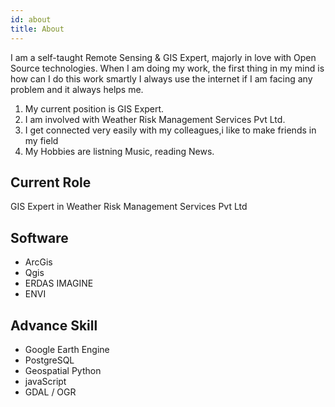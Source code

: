 ```yaml
---
id: about
title: About
---
```


I am a self-taught Remote Sensing & GIS Expert, majorly in love with Open Source technologies. When I am doing my work, the first thing in my mind is how can I do this work smartly I always use the internet if I am facing any problem and it always helps me. 

1. My current position is GIS Expert.
1. I am involved with Weather Risk Management Services Pvt Ltd.
1. I get connected very easily with my colleagues,i like to make friends in my field
1. My Hobbies are listning Music, reading News.

## Current Role

GIS Expert in Weather Risk Management Services Pvt Ltd

## Software
- ArcGis
- Qgis
- ERDAS IMAGINE
- ENVI
## Advance Skill
- Google Earth Engine 
- PostgreSQL
- Geospatial Python
- javaScript
- GDAL / OGR
